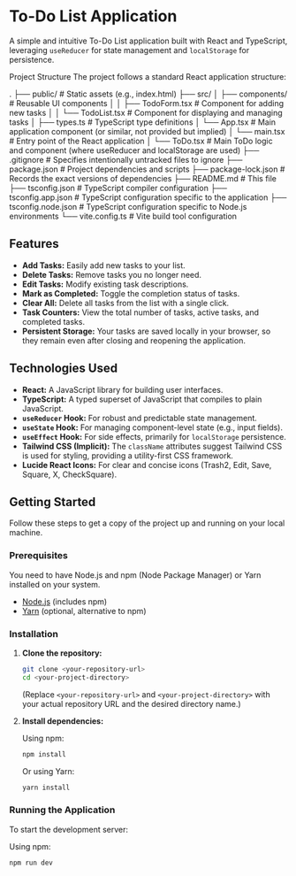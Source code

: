 # To-Do List Application

A simple and intuitive To-Do List application built with React and TypeScript, leveraging `useReducer` for state management and `localStorage` for persistence.

Project Structure
The project follows a standard React application structure:

.
├── public/                 # Static assets (e.g., index.html)
├── src/
│   ├── components/         # Reusable UI components
│   │   ├── TodoForm.tsx    # Component for adding new tasks
│   │   └── TodoList.tsx    # Component for displaying and managing tasks
│   ├── types.ts            # TypeScript type definitions
│   └── App.tsx             # Main application component (or similar, not provided but implied)
│   └── main.tsx            # Entry point of the React application
│   └── ToDo.tsx            # Main ToDo logic and component (where useReducer and localStorage are used)
├── .gitignore              # Specifies intentionally untracked files to ignore
├── package.json            # Project dependencies and scripts
├── package-lock.json       # Records the exact versions of dependencies
├── README.md               # This file
├── tsconfig.json           # TypeScript compiler configuration
├── tsconfig.app.json       # TypeScript configuration specific to the application
├── tsconfig.node.json      # TypeScript configuration specific to Node.js environments
└── vite.config.ts          # Vite build tool configuration

## Features

* **Add Tasks:** Easily add new tasks to your list.
* **Delete Tasks:** Remove tasks you no longer need.
* **Edit Tasks:** Modify existing task descriptions.
* **Mark as Completed:** Toggle the completion status of tasks.
* **Clear All:** Delete all tasks from the list with a single click.
* **Task Counters:** View the total number of tasks, active tasks, and completed tasks.
* **Persistent Storage:** Your tasks are saved locally in your browser, so they remain even after closing and reopening the application.

## Technologies Used

* **React:** A JavaScript library for building user interfaces.
* **TypeScript:** A typed superset of JavaScript that compiles to plain JavaScript.
* **`useReducer` Hook:** For robust and predictable state management.
* **`useState` Hook:** For managing component-level state (e.g., input fields).
* **`useEffect` Hook:** For side effects, primarily for `localStorage` persistence.
* **Tailwind CSS (Implicit):** The `className` attributes suggest Tailwind CSS is used for styling, providing a utility-first CSS framework.
* **Lucide React Icons:** For clear and concise icons (Trash2, Edit, Save, Square, X, CheckSquare).

## Getting Started

Follow these steps to get a copy of the project up and running on your local machine.

### Prerequisites

You need to have Node.js and npm (Node Package Manager) or Yarn installed on your system.

* [Node.js](https://nodejs.org/) (includes npm)
* [Yarn](https://yarnpkg.com/) (optional, alternative to npm)

### Installation

1.  **Clone the repository:**

    ```bash
    git clone <your-repository-url>
    cd <your-project-directory>
    ```

    (Replace `<your-repository-url>` and `<your-project-directory>` with your actual repository URL and the desired directory name.)

2.  **Install dependencies:**

    Using npm:
    ```bash
    npm install
    ```
    Or using Yarn:
    ```bash
    yarn install
    ```

### Running the Application

To start the development server:

Using npm:
```bash
npm run dev
